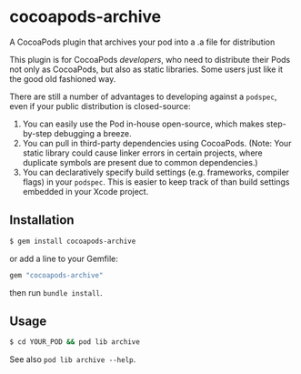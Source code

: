 cocoapods-archive
=================

A CocoaPods plugin that archives your pod into a .a file for distribution

This plugin is for CocoaPods *developers*, who need to distribute their Pods not only as CocoaPods, but also as static libraries. Some users just like it the good old fashioned way.

There are still a number of advantages to developing against a `podspec`, even if your public distribution is closed-source:

1. You can easily use the Pod in-house open-source, which makes step-by-step debugging a breeze.
2. You can pull in third-party dependencies using CocoaPods. (Note: Your static library could cause linker errors in certain projects, where duplicate symbols are present due to common dependencies.)
3. You can declaratively specify build settings (e.g. frameworks, compiler flags) in your `podspec`. This is easier to keep track of than build settings embedded in your Xcode project.

## Installation

```sh
$ gem install cocoapods-archive
```

or add a line to your Gemfile:

```ruby
gem "cocoapods-archive"
```

then run `bundle install`.

## Usage

```sh
$ cd YOUR_POD && pod lib archive
```

See also `pod lib archive --help`.
